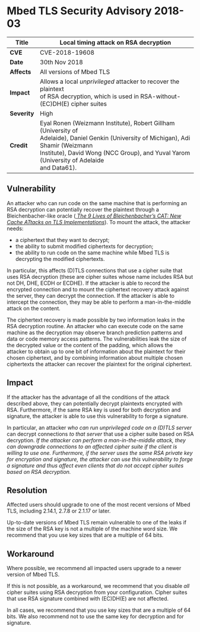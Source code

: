 # Mbed TLS Security Advisory 2018-03

**Title** |  Local timing attack on RSA decryption
---|---
**CVE** |  CVE-2018-19608
**Date** |  30th Nov 2018
**Affects** |  All versions of Mbed TLS
**Impact** |  Allows a local _unprivileged_ attacker to recover the plaintext<br>of RSA decryption, which is used in RSA-without-(EC)DH(E) cipher suites
**Severity** |  High
**Credit** |  Eyal Ronen (Weizmann Institute), Robert Gillham (University of<br>Adelaide), Daniel Genkin (University of Michigan), Adi Shamir (Weizmann<br>Institute), David Wong (NCC Group), and Yuval Yarom (University of Adelaide<br>and Data61).

## Vulnerability

An attacker who can run code on the same machine that is performing an RSA
decryption can potentially recover the plaintext through a Bleichenbacher-like
oracle ([ _The 9 Lives of Bleichenbacher’s CAT: New Cache ATtacks on TLS
Implementations_](http://cat.eyalro.net/)). To mount the attack, the attacker
needs:

  * a ciphertext that they want to decrypt;
  * the ability to submit modified ciphertexts for decryption;
  * the ability to run code on the same machine while Mbed TLS is decrypting the modified ciphertexts.

In particular, this affects (D)TLS connections that use a cipher suite that
uses RSA decryption (these are cipher suites whose name includes RSA but not
DH, DHE, ECDH or ECDHE). If the attacker is able to record the encrypted
connection and to mount the ciphertext recovery attack against the server,
they can decrypt the connection. If the attacker is able to intercept the
connection, they may be able to perform a man-in-the-middle attack on the
content.

The ciphertext recovery is made possible by two information leaks in the RSA
decryption routine. An attacker who can execute code on the same machine as
the decryption may observe branch prediction patterns and data or code memory
access patterns. The vulnerabilities leak the size of the decrypted value or
the content of the padding, which allows the attacker to obtain up to one bit
of information about the plaintext for their chosen ciphertext, and by
combining information about multiple chosen ciphertexts the attacker can
recover the plaintext for the original ciphertext.

## Impact

If the attacker has the advantage of all the conditions of the attack
described above, they can potentially decrypt plaintexts encrypted with RSA.
Furthermore, if the same RSA key is used for both decryption and signature,
the attacker is able to use this vulnerability to forge a signature.

In particular, an attacker _who can run unprivileged code on a (D)TLS server_
can decrypt connections _to that server_ that use a cipher suite based on RSA
decryption. _If the attacker can perform a man-in-the-middle attack, they can
downgrade connections to an affected cipher suite if the client is willing to
use one. Furthermore, if the server uses the same RSA private key for
encryption and signature, the attacker can use this vulnerability to forge a
signature and thus affect even clients that do not accept cipher suites based
on RSA decryption._

## Resolution

Affected users should upgrade to one of the most recent versions of Mbed TLS,
including 2.14.1, 2.7.8 or 2.1.17 or later.

Up-to-date versions of Mbed TLS remain vulnerable to one of the leaks if the
size of the RSA key is not a multiple of the machine word size. We recommend
that you use key sizes that are a multiple of 64 bits.

## Workaround

Where possible, we recommend all impacted users upgrade to a newer version of
Mbed TLS.

If this is not possible, as a workaround, we recommend that you disable _all_
cipher suites using RSA decryption from your configuration. Cipher suites that
use RSA signature combined with (EC)DH(E) are not affected.

In all cases, we recommend that you use key sizes that are a multiple of 64
bits. We also recommend not to use the same key for decryption and for
signature.
